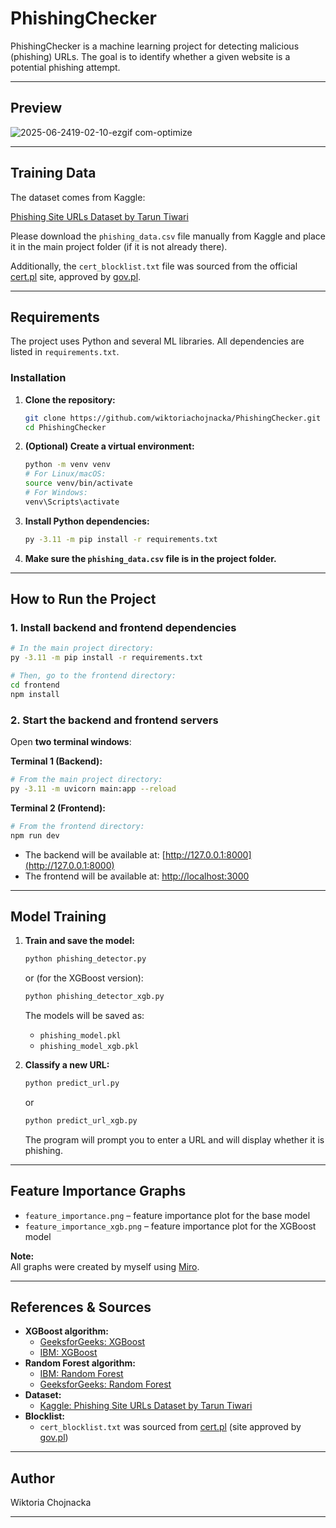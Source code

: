 # PhishingChecker 

PhishingChecker is a machine learning project for detecting malicious (phishing) URLs. The goal is to identify whether a given website is a potential phishing attempt.

---
##  Preview

![2025-06-2419-02-10-ezgif com-optimize](https://github.com/user-attachments/assets/7de9cf52-306d-431c-97d0-c9c15f42f7d7)


---
##  Training Data

The dataset comes from Kaggle:

[Phishing Site URLs Dataset by Tarun Tiwari](https://www.kaggle.com/datasets/taruntiwarihp/phishing-site-urls?resource=download)

Please download the `phishing_data.csv` file manually from Kaggle and place it in the main project folder (if it is not already there).

Additionally, the `cert_blocklist.txt` file was sourced from the official [cert.pl](https://www.cert.pl/) site, approved by [gov.pl](https://www.gov.pl/).

---

## Requirements

The project uses Python and several ML libraries. All dependencies are listed in `requirements.txt`.

### Installation

1. **Clone the repository:**
    ```bash
    git clone https://github.com/wiktoriachojnacka/PhishingChecker.git
    cd PhishingChecker
    ```

2. **(Optional) Create a virtual environment:**
    ```bash
    python -m venv venv
    # For Linux/macOS:
    source venv/bin/activate
    # For Windows:
    venv\Scripts\activate
    ```

3. **Install Python dependencies:**
    ```bash
    py -3.11 -m pip install -r requirements.txt
    ```

4. **Make sure the `phishing_data.csv` file is in the project folder.**

---

## How to Run the Project

### 1. Install backend and frontend dependencies

```bash
# In the main project directory:
py -3.11 -m pip install -r requirements.txt

# Then, go to the frontend directory:
cd frontend
npm install
```

### 2. Start the backend and frontend servers

Open **two terminal windows**:

**Terminal 1 (Backend):**
```bash
# From the main project directory:
py -3.11 -m uvicorn main:app --reload
```

**Terminal 2 (Frontend):**
```bash
# From the frontend directory:
npm run dev
```

- The backend will be available at: [http://127.0.0.1:8000](http://127.0.0.1:8000)
- The frontend will be available at: [http://localhost:3000](http://localhost:3000)

---

## Model Training

1. **Train and save the model:**
    ```bash
    python phishing_detector.py
    ```
    or (for the XGBoost version):
    ```bash
    python phishing_detector_xgb.py
    ```
    The models will be saved as:
    - `phishing_model.pkl`
    - `phishing_model_xgb.pkl`

2. **Classify a new URL:**
    ```bash
    python predict_url.py
    ```
    or
    ```bash
    python predict_url_xgb.py
    ```
    The program will prompt you to enter a URL and will display whether it is phishing.

---

## Feature Importance Graphs

- `feature_importance.png` – feature importance plot for the base model
- `feature_importance_xgb.png` – feature importance plot for the XGBoost model

**Note:**  
All graphs were created by myself using [Miro](https://miro.com/).

---

## References & Sources

- **XGBoost algorithm:**
  - [GeeksforGeeks: XGBoost](https://www.geeksforgeeks.org/machine-learning/xgboost/)
  - [IBM: XGBoost](https://www.ibm.com/think/topics/xgboost)
- **Random Forest algorithm:**
  - [IBM: Random Forest](https://www.ibm.com/think/topics/random-forest)
  - [GeeksforGeeks: Random Forest](https://www.geeksforgeeks.org/random-forest-algorithm-in-machine-learning/?ref=ml_lbp)
- **Dataset:**
  - [Kaggle: Phishing Site URLs Dataset by Tarun Tiwari](https://www.kaggle.com/datasets/taruntiwarihp/phishing-site-urls?resource=download)
- **Blocklist:**
  - `cert_blocklist.txt` was sourced from [cert.pl](https://www.cert.pl/) (site approved by [gov.pl](https://www.gov.pl/))

---

## Author

Wiktoria Chojnacka

--- 
